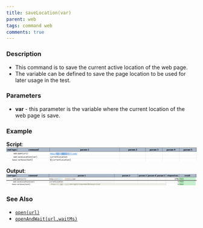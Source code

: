 ```yaml
---
title: saveLocation(var)
parent: web
tags: command web
comments: true
---
```


### Description

- This command is to save the current active location of the web page.
- The variable can be defined to save the page location to be used for later usage in the test.

### Parameters

- **var** - this parameter is the variable where the current location of the web page is save.

### Example

**Script**:<br/>
![](image/saveLocation_01.png)

**Output**:<br/>
![](image/saveLocation_02.png)

### See Also

- [`open(url)`](open(url))
- [`openAndWait(url,waitMs)`](openAndWait(url,waitMs))